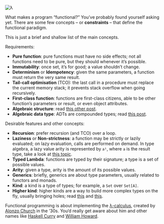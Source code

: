 ![λ](//cacilhas.cc/img/lambda.png)

What makes a program “functional?” You’ve probably found yourself asking yet. There are some few concepts – or **constraints** – that define the functional paradigm.

This is just a brief and shallow list of the main concepts.

Requirements:

*   **Pure function**: pure functions must have no side effects; not all functions need to be pure, but they should whenever it’s possible.
*   **Immutability**: once set, it’s for good; a value shouldn’t change.
*   **Determinism** or **Idempotency**: given the same parameters, a function must return the very same result.
*   **Tail-call optimisation** (TCO): the last call in a procedure must replace the current memory stack; it prevents stack overflow when going recursively.
*   **First-class function**: functions are first-class citizens, able to be other function’s parameters or result, or even object attributes.
*   **Algebraic structure**: read [this other post](/2020/10/algebra.html).
*   **Algebraic data type**: ADTs are compounded types; read [this post](/2020/10/type-isomorphism.html#algebraic-data-types).

Desirable features and other concepts:

*   **Recursion**: prefer recursion (and TCO) over a loop.
*   **Laziness** or **Non-strictness**: a function may be strictly or lazily evaluated; on lazy evaluation, calls are performed on demand. In type algebra, a lazy value arity is represented by `a¹`, where `a` is the result type, take a look at [this topic](/2020/10/type-isomorphism.html#algebraic-data-types).
*   **Typed Lambda**: functions are typed by their signature; a type is a set of possible values.
*   **Arity**: given a type, arity is the amount of its possible values.
*   **Generics**: briefly, generics are about type parameters, usually related to functors and monads.
*   **Kind**: a kind is a type of types; for example, a `Set` over `Set[A]`.
*   **Higher kind**: higher kinds are a way to build more complex types on the fly, usually bringing holes; read [this](https://dotty.epfl.ch/docs/internals/higher-kinded-v2.html) and [this](https://github.com/typelevel/kind-projector#function-syntax).

Functional programming is about implementing the [λ-calculus](http://www.cse.chalmers.se/research/group/logic/TypesSS05/Extra/geuvers.pdf), created by [Alonzo Church](https://johnmacfarlane.net/church.html) in the ’30s. You‘d really get aware about him and other names like [Haskell Curry](https://iep.utm.edu/curry/) and [William Howard](https://peoplepill.com/people/william-alvin-howard/).